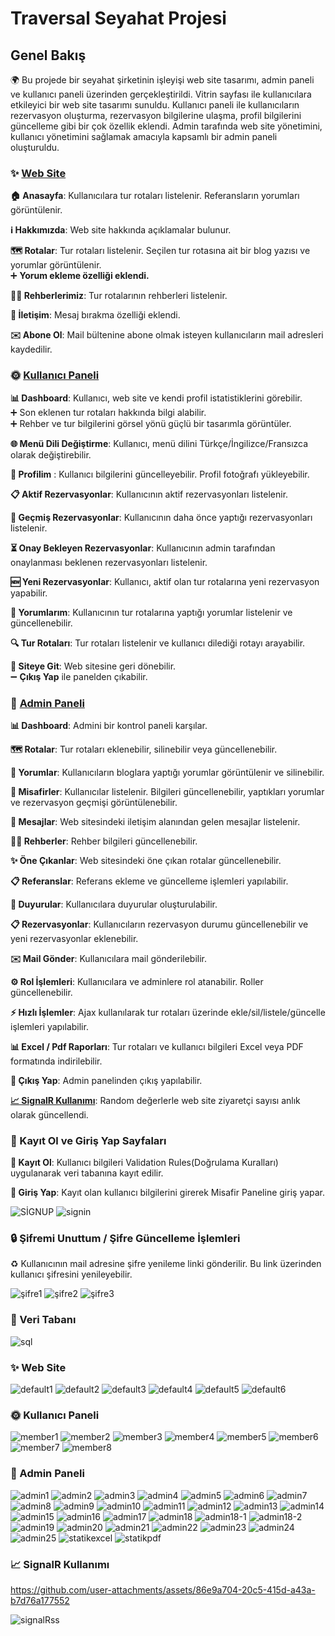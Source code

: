 # Traversal Seyahat Projesi

##  Genel Bakış

🌍 Bu projede bir seyahat şirketinin işleyişi web site tasarımı, admin paneli ve kullanıcı paneli üzerinden gerçekleştirildi. Vitrin sayfası ile kullanıcılara etkileyici bir web site tasarımı sunuldu. Kullanıcı paneli ile kullanıcıların rezervasyon oluşturma, rezervasyon bilgilerine ulaşma, profil bilgilerini güncelleme gibi bir çok özellik eklendi. Admin tarafında web site yönetimini, kullanıcı yönetimini sağlamak amacıyla kapsamlı bir admin paneli oluşturuldu.

### ✨ [Web Site](#-web-site-1)

 **🏠 Anasayfa**:  Kullanıcılara tur rotaları listelenir. Referansların yorumları görüntülenir.

 **ℹ️ Hakkımızda**:  Web site hakkında açıklamalar bulunur.

 **🗺️ Rotalar**:  Tur rotaları listelenir. Seçilen tur rotasına ait bir blog yazısı ve yorumlar görüntülenir.  
  ➕ **Yorum ekleme özelliği eklendi.**

 **👨‍💼 Rehberlerimiz**:  Tur rotalarının rehberleri listelenir.

 **📩 İletişim**:  Mesaj bırakma özelliği eklendi.

 **✉️ Abone Ol**:  Mail bültenine abone olmak isteyen kullanıcıların mail adresleri kaydedilir.

### 🌞 [Kullanıcı Paneli](#-kullanıcı-paneli-1)

 **📊 Dashboard**:   Kullanıcı, web site ve kendi profil istatistiklerini görebilir.  
  ➕ Son eklenen tur rotaları hakkında bilgi alabilir.  
  ➕ Rehber ve tur bilgilerini görsel yönü güçlü bir tasarımla görüntüler.

 **🌐 Menü Dili Değiştirme**:   Kullanıcı, menü dilini Türkçe/İngilizce/Fransızca olarak değiştirebilir.

 **👤 Profilim** :  Kullanıcı bilgilerini güncelleyebilir. Profil fotoğrafı yükleyebilir.

 **📋 Aktif Rezervasyonlar**:  Kullanıcının aktif rezervasyonları listelenir.

 **📜 Geçmiş Rezervasyonlar**:   Kullanıcının daha önce yaptığı rezervasyonları listelenir.

 **⏳ Onay Bekleyen Rezervasyonlar**:   Kullanıcının admin tarafından onaylanması beklenen rezervasyonları listelenir.

 **🆕 Yeni Rezervasyonlar**:   Kullanıcı, aktif olan tur rotalarına yeni rezervasyon yapabilir.

 **💬 Yorumlarım**:   Kullanıcının tur rotalarına yaptığı yorumlar listelenir ve güncellenebilir.

 **🔍 Tur Rotaları**:   Tur rotaları listelenir ve kullanıcı dilediği rotayı arayabilir.

 **🔗 Siteye Git**:   Web sitesine geri dönebilir.  
  ➖ **Çıkış Yap** ile panelden çıkabilir.

### 🔑 [Admin Paneli](#-admin-paneli-1)

 **📊 Dashboard**:  Admini bir kontrol paneli karşılar.

 **🗺️ Rotalar**:  Tur rotaları eklenebilir, silinebilir veya güncellenebilir.

 **💬 Yorumlar**:  Kullanıcıların bloglara yaptığı yorumlar görüntülenir ve silinebilir.

 **👥 Misafirler**:  Kullanıcılar listelenir. Bilgileri güncellenebilir, yaptıkları yorumlar ve rezervasyon geçmişi görüntülenebilir.

 **📩 Mesajlar**:   Web sitesindeki iletişim alanından gelen mesajlar listelenir.

 **👨‍💼 Rehberler**:  Rehber bilgileri güncellenebilir.

 **✨ Öne Çıkanlar**:   Web sitesindeki öne çıkan rotalar güncellenebilir.

 **📋 Referanslar**:    Referans ekleme ve güncelleme işlemleri yapılabilir.

 **📣 Duyurular**:   Kullanıcılara duyurular oluşturulabilir.

 **📋 Rezervasyonlar**: Kullanıcıların rezervasyon durumu güncellenebilir ve yeni rezervasyonlar eklenebilir.

 **✉️ Mail Gönder**:  Kullanıcılara mail gönderilebilir.

 **⚙️ Rol İşlemleri**:    Kullanıcılara ve adminlere rol atanabilir. Roller güncellenebilir.

 **⚡ Hızlı İşlemler**:  Ajax kullanılarak tur rotaları üzerinde ekle/sil/listele/güncelle işlemleri yapılabilir.

 **📊 Excel / Pdf Raporları**:   Tur rotaları ve kullanıcı bilgileri Excel veya PDF formatında indirilebilir.

 **🚪 Çıkış Yap**:    Admin panelinden çıkış yapılabilir.

 [**📈 SignalR Kullanımı**](#-signalr-kullanımı):  Random değerlerle web site ziyaretçi sayısı anlık olarak güncellendi.

###  📝 Kayıt Ol ve Giriş Yap Sayfaları

**🔐 Kayıt Ol**:   Kullanıcı bilgileri Validation Rules(Doğrulama Kuralları) uygulanarak veri tabanına kayıt edilir.

**🔑 Giriş Yap**: Kayıt olan kullanıcı bilgilerini girerek Misafir Paneline giriş yapar.

![SİGNUP](https://github.com/user-attachments/assets/ba1002db-b2b9-424e-8ebd-b098ce1098ea)
![signin](https://github.com/user-attachments/assets/26377731-9dd5-4538-b1e5-f417bdbcb155)


### 🔒 Şifremi Unuttum / Şifre Güncelleme İşlemleri

♻️ Kullanıcının mail adresine şifre yenileme linki gönderilir. Bu link üzerinden kullanıcı şifresini yenileyebilir.

![şifre1](https://github.com/user-attachments/assets/fad44e86-04cc-4853-b339-9b86292f3c78)
![şifre2](https://github.com/user-attachments/assets/50da0cfe-dd52-45da-9dd7-ccb5ed4dc48a)
![şifre3](https://github.com/user-attachments/assets/b9737925-cc81-4829-9958-49b540b18312)


### 📂 Veri Tabanı

![sql](https://github.com/user-attachments/assets/65162b2f-5f9a-4d08-88f5-50969e5f280e)


### ✨ Web Site

![default1](https://github.com/user-attachments/assets/154d524b-9f56-49ea-9c2a-d2d26a49650c)
![default2](https://github.com/user-attachments/assets/311e47ad-e93f-44fb-87fd-f88eedb0c30e)
![default3](https://github.com/user-attachments/assets/ca247099-1eed-4d92-9d8e-7acbeb0c993e)
![default4](https://github.com/user-attachments/assets/9c2eae59-bb06-4246-b452-99a6531a2894)
![default5](https://github.com/user-attachments/assets/85e4aa8e-0622-483e-849e-eb8c38e54acc)
![default6](https://github.com/user-attachments/assets/06ec2c1e-faa1-4e0e-b189-4c45162fd1c3)

### 🌞 Kullanıcı Paneli
![member1](https://github.com/user-attachments/assets/e8e8beb5-931c-4ae3-aff4-e7a9801de296)
![member2](https://github.com/user-attachments/assets/2cdf333b-b813-4c61-83b0-2ee28ef6d478)
![member3](https://github.com/user-attachments/assets/223689e0-414d-4451-be5c-d48b6631fa1a)
![member4](https://github.com/user-attachments/assets/6ae6ddf6-54f1-40a9-a463-04295bf7271c)
![member5](https://github.com/user-attachments/assets/0375a34f-7d06-4452-bf1f-3178597b543f)
![member6](https://github.com/user-attachments/assets/0f1c0b52-4c24-48b0-8ec7-eb2498e52b07)
![member7](https://github.com/user-attachments/assets/d8241077-bf8d-492f-abe7-388c480cea3e)
![member8](https://github.com/user-attachments/assets/83b09cfc-a559-43f5-8035-514c6d60b466)

### 🔑 Admin Paneli

![admin1](https://github.com/user-attachments/assets/63697703-4b8d-4700-bc06-a8e7235822f9)
![admin2](https://github.com/user-attachments/assets/80684185-f528-4ad5-b9af-5fa73d263dba)
![admin3](https://github.com/user-attachments/assets/d8beb256-9c06-478d-85e6-4ab42db73bcc)
![admin4](https://github.com/user-attachments/assets/59e23695-bf26-4c47-9f31-34dec44349a3)
![admin5](https://github.com/user-attachments/assets/2e516877-674f-4afb-8296-2dd4c6c0ae27)
![admin6](https://github.com/user-attachments/assets/f813b245-7e35-47a8-a5cc-5b2a07e5203a)
![admin7](https://github.com/user-attachments/assets/2a261321-707b-4f28-bde7-1f8f08d1ae0e)
![admin8](https://github.com/user-attachments/assets/8385b679-a55f-45eb-9e51-33ffcde7fd63)
![admin9](https://github.com/user-attachments/assets/b31bb004-26c1-4af0-bc92-f12b5481708d)
![admin10](https://github.com/user-attachments/assets/9b733c0b-5284-4fd0-968c-0d8ad87466b9)
![admin11](https://github.com/user-attachments/assets/e6908499-d747-4162-9626-37ca06727956)
![admin12](https://github.com/user-attachments/assets/9981e50d-6d44-4af4-b789-4080256e16ee)
![admin13](https://github.com/user-attachments/assets/8fe55ee6-a1d2-4eb5-a0cf-8c371744e790)
![admin14](https://github.com/user-attachments/assets/3638490b-b421-4604-8054-9b3cbc21253a)
![admin15](https://github.com/user-attachments/assets/0beb8bd3-8d2f-4dc2-9c6f-a058c04dfef2)
![admin16](https://github.com/user-attachments/assets/7c6beec6-b5e7-4072-a3de-e964ecf7cb36)
![admin17](https://github.com/user-attachments/assets/076c5cf6-7816-4d48-9af4-661230551312)
![admin18](https://github.com/user-attachments/assets/8accfaf6-cad3-45be-8a9b-d1a1d733acc4)
![admin18-1](https://github.com/user-attachments/assets/550e16f6-5e8a-45f4-8ff0-e29d661f0b76)
![admin18-2](https://github.com/user-attachments/assets/fda7a0d3-d44a-4e98-9b04-e08cf2869f04)
![admin19](https://github.com/user-attachments/assets/dd36e06f-655b-416e-896a-754cf3b673f9)
![admin20](https://github.com/user-attachments/assets/55de5368-04ec-4772-9557-8959b6499f54)
![admin21](https://github.com/user-attachments/assets/0383d3d4-f68e-462f-bf4f-bfd393d4716e)
![admin22](https://github.com/user-attachments/assets/c401e3b0-0545-4036-ace6-4e39d3c0a091)
![admin23](https://github.com/user-attachments/assets/0d486cf8-9789-4a38-9661-20c76a6ca3e9)
![admin24](https://github.com/user-attachments/assets/77c5075b-92da-47c2-8cec-f5335827c08d)
![admin25](https://github.com/user-attachments/assets/ba389ffe-6100-40cb-9f67-b5d402bd5a8c)
![statikexcel](https://github.com/user-attachments/assets/904c1a0e-652a-4001-97c0-eaed7d1998a0)
![statikpdf](https://github.com/user-attachments/assets/2c27a136-a3f5-425a-9137-b16cbaf248aa)


### 📈 SignalR Kullanımı

https://github.com/user-attachments/assets/86e9a704-20c5-415d-a43a-b7d76a177552

![signalRss](https://github.com/user-attachments/assets/60970d86-f67a-4c9f-816d-d90bdfbcffcf)
































